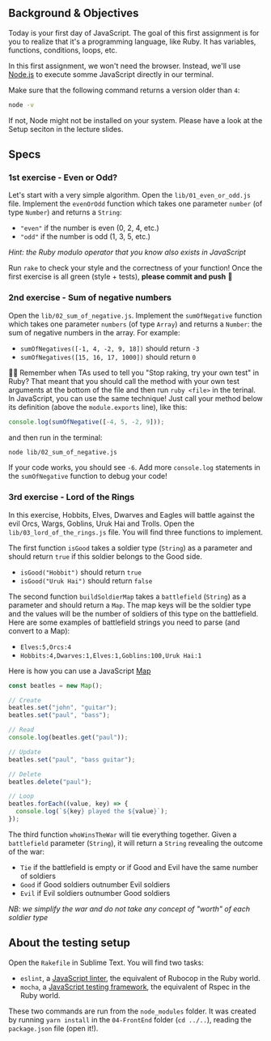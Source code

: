 ## Background & Objectives

Today is your first day of JavaScript. The goal of this first assignment is for you to realize that it's a programming language, like Ruby. It has variables, functions, conditions, loops, etc.

In this first assignment, we won't need the browser. Instead, we'll use [Node.js](https://nodejs.org/en/) to execute somme JavaScript directly in our terminal.

Make sure that the following command returns a version older than `4`:

```bash
node -v
```

If not, Node might not be installed on your system. Please have a look at the Setup seciton in the lecture slides.

## Specs

### 1st exercise - Even or Odd?

Let's start with a very simple algorithm. Open the `lib/01_even_or_odd.js` file. Implement the `evenOrOdd` function which takes one parameter `number` (of type `Number`) and returns a `String`:

- `"even"` if the number is even (0, 2, 4, etc.)
- `"odd"` if the number is odd (1, 3, 5, etc.)

_Hint: the Ruby modulo operator that you know also exists in JavaScript_

Run `rake` to check your style and the correctness of your function! Once the first exercise is all green (style + tests), **please commit and push** 🙏

### 2nd exercise - Sum of negative numbers

Open the `lib/02_sum_of_negative.js`. Implement the `sumOfNegative` function which takes one parameter `numbers` (of type `Array`) and returns a `Number`: the sum of negative numbers in the array. For example:

- `sumOfNegatives([-1, 4, -2, 9, 18])` should return `-3`
- `sumOfNegatives([15, 16, 17, 1000])` should return `0`

👨‍🏫 Remember when TAs used to tell you "Stop raking, try your own test" in Ruby? That meant that you should call the method with your own test arguments at the bottom of the file and then run `ruby <file>` in the terinal. In JavaScript, you can use the same technique! Just call your method below its definition (above the `module.exports` line), like this:

```js
console.log(sumOfNegative([-4, 5, -2, 9]));
```

and then run in the terminal:

```bash
node lib/02_sum_of_negative.js
```

If your code works, you should see `-6`. Add more `console.log` statements in the `sumOfNegative` function to debug your code!

### 3rd exercise - Lord of the Rings

In this exercise, Hobbits, Elves, Dwarves and Eagles will battle against the evil Orcs, Wargs, Goblins, Uruk Hai and Trolls. Open the `lib/03_lord_of_the_rings.js` file. You will find three functions to implement.

The first function `isGood` takes a soldier type (`String`) as a parameter and should return `true` if this soldier belongs to the Good side.

- `isGood("Hobbit")` should return `true`
- `isGood("Uruk Hai")` should return `false`

The second function `buildSoldierMap` takes a `battlefield` (`String`) as a parameter and should return a `Map`. The map keys will be the soldier type and the values will be the number of soldiers of this type on the battlefield. Here are some examples of battlefield strings you need to parse (and convert to a Map):

- `Elves:5,Orcs:4`
- `Hobbits:4,Dwarves:1,Elves:1,Goblins:100,Uruk Hai:1`

Here is how you can use a JavaScript [Map](https://developer.mozilla.org/en/docs/Web/JavaScript/Reference/Global_Objects/Map)

```js
const beatles = new Map();

// Create
beatles.set("john", "guitar");
beatles.set("paul", "bass");

// Read
console.log(beatles.get("paul"));

// Update
beatles.set("paul", "bass guitar");

// Delete
beatles.delete("paul");

// Loop
beatles.forEach((value, key) => {
  console.log(`${key} played the ${value}`);
});
```

The third function `whoWinsTheWar` will tie everything together. Given a `battlefield` parameter (`String`), it will return a `String` revealing the outcome of the war:

- `Tie` if the battlefield is empty or if Good and Evil have the same number of soldiers
- `Good` if Good soldiers outnumber Evil soldiers
- `Evil` if Evil soldiers outnumber Good soldiers

_NB: we simplify the war and do not take any concept of "worth" of each soldier type_

## About the testing setup

Open the `Rakefile` in Sublime Text. You will find two tasks:

- `eslint`, a [JavaScript linter](http://eslint.org/), the equivalent of Rubocop in the Ruby world.
- `mocha`, a [JavaScript testing framework](https://mochajs.org), the equivalent of Rspec in the Ruby world.

These two commands are run from the `node_modules` folder. It was created by running `yarn install` in the `04-FrontEnd` folder (`cd ../..`), reading the `package.json` file (open it!).
